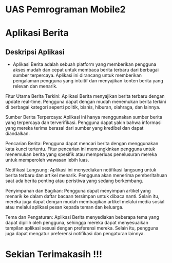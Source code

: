 # UAS Pemrograman Mobile2
# Aplikasi Berita

## Deskripsi Aplikasi
- Aplikasi Berita adalah sebuah platform yang memberikan pengguna akses mudah dan cepat untuk membaca berita terbaru dari berbagai sumber terpercaya. Aplikasi ini dirancang untuk memberikan pengalaman pengguna yang intuitif dan menyajikan konten berita yang relevan dan menarik.

Fitur Utama
Berita Terkini: Aplikasi Berita menyajikan berita terbaru dengan update real-time. Pengguna dapat dengan mudah menemukan berita terkini di berbagai kategori seperti politik, bisnis, hiburan, olahraga, dan lainnya.

Sumber Berita Terpercaya: Aplikasi ini hanya menggunakan sumber berita yang terpercaya dan terverifikasi. Pengguna dapat yakin bahwa informasi yang mereka terima berasal dari sumber yang kredibel dan dapat diandalkan.

Pencarian Berita: Pengguna dapat mencari berita dengan menggunakan kata kunci tertentu. Fitur pencarian ini memungkinkan pengguna untuk menemukan berita yang spesifik atau memperluas penelusuran mereka untuk memperoleh wawasan lebih luas.

Notifikasi Langsung: Aplikasi ini menyediakan notifikasi langsung untuk berita terbaru dan artikel menarik. Pengguna akan menerima pemberitahuan saat ada berita penting atau peristiwa yang sedang berkembang.

Penyimpanan dan Bagikan: Pengguna dapat menyimpan artikel yang menarik ke dalam daftar bacaan tersimpan untuk dibaca nanti. Selain itu, mereka juga dapat dengan mudah membagikan artikel melalui media sosial atau melalui aplikasi pesan kepada teman dan keluarga.

Tema dan Pengaturan: Aplikasi Berita menyediakan beberapa tema yang dapat dipilih oleh pengguna, sehingga mereka dapat menyesuaikan tampilan aplikasi sesuai dengan preferensi mereka. Selain itu, pengguna juga dapat mengatur preferensi notifikasi dan pengaturan lainnya.

# Sekian Terimakasih !!!